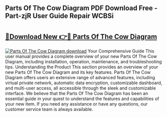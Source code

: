 ## Parts Of The Cow Diagram PDF Download Free - Part-zjR User Guide Repair WCBSi

# <h2><a href="http://dfseval.blite.top/?on=Parts+Of+The+Cow+Diagram">🔗Download New 👉🔴 Parts Of The Cow Diagram</a></h2>

[![Parts Of The Cow Diagram download](https://i.imgur.com/lujVjoI.png)](http://dfseval.blite.top/?on=Parts+Of+The+Cow+Diagram)
Your Comprehensive Guide This user manual provides a complete overview of your new Parts Of The Cow Diagram, including installation, operation, maintenance, and troubleshooting tips. Understanding the Product This section provides an overview of your new Parts Of The Cow Diagram and its key features. Parts Of The Cow Diagram offers users an extensive range of advanced features, including virtual private network, automatic data encryption, customizable dashboard, and multi-user access, all accessible through the sleek and customizable interface. We believe that the Parts Of The Cow Diagram has been an essential guide in your quest to understand the features and capabilities of your new item. If you need any assistance or have any questions, our customer service team is always available.
